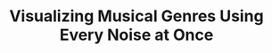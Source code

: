 ---
title: "Visualizing Musical Genres Using Every Noise at Once"
reroute-url: https://observablehq.com/@ben-tanen/visualizing-musical-genres-using-every-noise-at-once
landing-order: 19|17|6
landing-img:   /assets/img/proj-thumbnails/enao-bt-map.jpg
landing-large: false
---